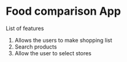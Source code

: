 # Food comparison App 

List of features 

1. Allows the users to make shopping list
2. Search products 
3. Allow the user to select stores 
